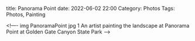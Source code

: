title: Panorama Point
date: 2022-06-02 22:00
Category: Photos
Tags: Photos, Painting 

<!—- img PanoramaPoint jpg 1 An artist painting the landscape at Panorama Point at Golden Gate Canyon State Park -—>

[^1]: (AijazCC)

